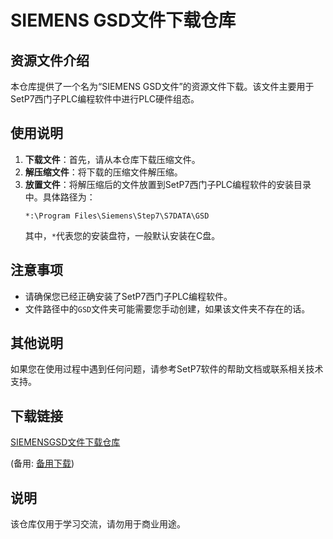 # SIEMENS GSD文件下载仓库

## 资源文件介绍

本仓库提供了一个名为“SIEMENS GSD文件”的资源文件下载。该文件主要用于SetP7西门子PLC编程软件中进行PLC硬件组态。

## 使用说明

1. **下载文件**：首先，请从本仓库下载压缩文件。
2. **解压缩文件**：将下载的压缩文件解压缩。
3. **放置文件**：将解压缩后的文件放置到SetP7西门子PLC编程软件的安装目录中。具体路径为：
   ```
   *:\Program Files\Siemens\Step7\S7DATA\GSD
   ```
   其中，`*`代表您的安装盘符，一般默认安装在C盘。

## 注意事项

- 请确保您已经正确安装了SetP7西门子PLC编程软件。
- 文件路径中的`GSD`文件夹可能需要您手动创建，如果该文件夹不存在的话。

## 其他说明

如果您在使用过程中遇到任何问题，请参考SetP7软件的帮助文档或联系相关技术支持。

## 下载链接
[SIEMENSGSD文件下载仓库](https://pan.quark.cn/s/6b43ec424a6e) 

(备用: [备用下载](https://pan.baidu.com/s/1pjZDAPibKxSnT9GeGFla5g?pwd=1234))

## 说明

该仓库仅用于学习交流，请勿用于商业用途。
